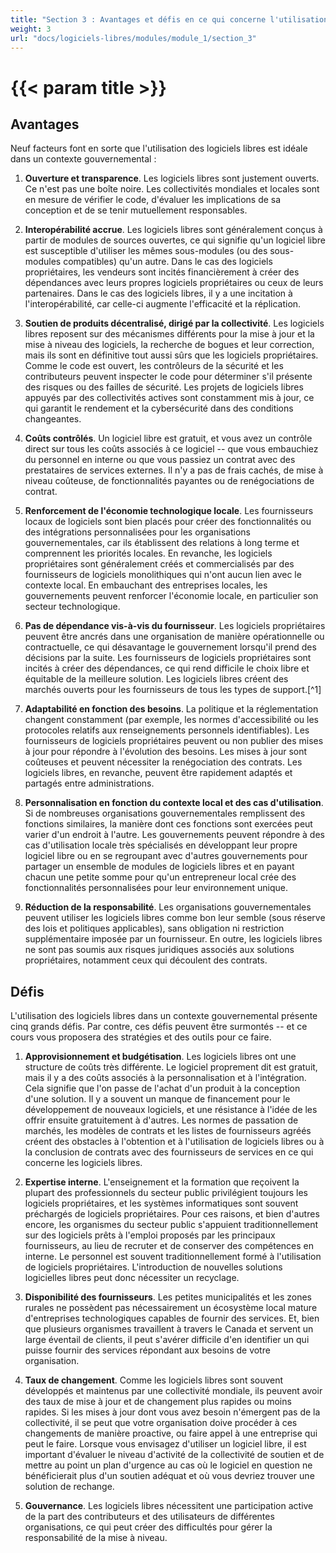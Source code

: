 ```yaml
---
title: "Section 3 : Avantages et défis en ce qui concerne l'utilisation de logiciels libres dans le secteur public"
weight: 3
url: "docs/logiciels-libres/modules/module_1/section_3"
---
```


# {{< param title >}}

## Avantages

Neuf facteurs font en sorte que l'utilisation des logiciels libres est idéale dans un contexte gouvernemental :

1. **Ouverture et transparence**. Les logiciels libres sont justement ouverts. Ce n'est pas une boîte noire. Les collectivités mondiales et locales sont en mesure de vérifier le code, d'évaluer les implications de sa conception et de se tenir mutuellement responsables.

2. **Interopérabilité accrue**. Les logiciels libres sont généralement conçus à partir de modules de sources ouvertes, ce qui signifie qu'un logiciel libre est susceptible d'utiliser les mêmes sous-modules (ou des sous-modules compatibles) qu'un autre. Dans le cas des logiciels propriétaires, les vendeurs sont incités financièrement à créer des dépendances avec leurs propres logiciels propriétaires ou ceux de leurs partenaires. Dans le cas des logiciels libres, il y a une incitation à l'interopérabilité, car celle-ci augmente l'efficacité et la réplication.

3. **Soutien de produits décentralisé, dirigé par la collectivité**. Les logiciels libres reposent sur des mécanismes différents pour la mise à jour et la mise à niveau des logiciels, la recherche de bogues et leur correction, mais ils sont en définitive tout aussi sûrs que les logiciels propriétaires. Comme le code est ouvert, les contrôleurs de la sécurité et les contributeurs peuvent inspecter le code pour déterminer s'il présente des risques ou des failles de sécurité. Les projets de logiciels libres appuyés par des collectivités actives sont constamment mis à jour, ce qui garantit le rendement et la cybersécurité dans des conditions changeantes.

4. **Coûts contrôlés**. Un logiciel libre est gratuit, et vous avez un contrôle direct sur tous les coûts associés à ce logiciel -- que vous embauchiez du personnel en interne ou que vous passiez un contrat avec des prestataires de services externes. Il n'y a pas de frais cachés, de mise à niveau coûteuse, de fonctionnalités payantes ou de renégociations de contrat.

5. **Renforcement de l'économie technologique locale**. Les fournisseurs locaux de logiciels sont bien placés pour créer des fonctionnalités ou des intégrations personnalisées pour les organisations gouvernementales, car ils établissent des relations à long terme et comprennent les priorités locales. En revanche, les logiciels propriétaires sont généralement créés et commercialisés par des fournisseurs de logiciels monolithiques qui n'ont aucun lien avec le contexte local. En embauchant des entreprises locales, les gouvernements peuvent renforcer l'économie locale, en particulier son secteur technologique.

6. **Pas de dépendance vis-à-vis du fournisseur**. Les logiciels propriétaires peuvent être ancrés dans une organisation de manière opérationnelle ou contractuelle, ce qui désavantage le gouvernement lorsqu'il prend des décisions par la suite. Les fournisseurs de logiciels propriétaires sont incités à créer des dépendances, ce qui rend difficile le choix libre et équitable de la meilleure solution. Les logiciels libres créent des marchés ouverts pour les fournisseurs de tous les types de support.[^1]

7. **Adaptabilité en fonction des besoins**. La politique et la réglementation changent constamment (par exemple, les normes d'accessibilité ou les protocoles relatifs aux renseignements personnels identifiables). Les fournisseurs de logiciels propriétaires peuvent ou non publier des mises à jour pour répondre à l'évolution des besoins. Les mises à jour sont coûteuses et peuvent nécessiter la renégociation des contrats. Les logiciels libres, en revanche, peuvent être rapidement adaptés et partagés entre administrations.

8. **Personnalisation en fonction du contexte local et des cas d'utilisation**. Si de nombreuses organisations gouvernementales remplissent des fonctions similaires, la manière dont ces fonctions sont exercées peut varier d'un endroit à l'autre. Les gouvernements peuvent répondre à des cas d'utilisation locale très spécialisés en développant leur propre logiciel libre ou en se regroupant avec d'autres gouvernements pour partager un ensemble de modules de logiciels libres et en payant chacun une petite somme pour qu'un entrepreneur local crée des fonctionnalités personnalisées pour leur environnement unique.

9. **Réduction de la responsabilité**. Les organisations gouvernementales peuvent utiliser les logiciels libres comme bon leur semble (sous réserve des lois et politiques applicables), sans obligation ni restriction supplémentaire imposée par un fournisseur. En outre, les logiciels libres ne sont pas soumis aux risques juridiques associés aux solutions propriétaires, notamment ceux qui découlent des contrats.

## Défis

L'utilisation des logiciels libres dans un contexte gouvernemental présente cinq grands défis. Par contre, ces défis peuvent être surmontés -- et ce cours vous proposera des stratégies et des outils pour ce faire.

1. **Approvisionnement et budgétisation**. Les logiciels libres ont une structure de coûts très différente. Le logiciel proprement dit est gratuit, mais il y a des coûts associés à la personnalisation et à l'intégration. Cela signifie que l'on passe de l'achat d'un produit à la conception d'une solution. Il y a souvent un manque de financement pour le développement de nouveaux logiciels, et une résistance à l'idée de les offrir ensuite gratuitement à d'autres. Les normes de passation de marchés, les modèles de contrats et les listes de fournisseurs agréés créent des obstacles à l'obtention et à l'utilisation de logiciels libres ou à la conclusion de contrats avec des fournisseurs de services en ce qui concerne les logiciels libres.

2. **Expertise interne**. L'enseignement et la formation que reçoivent la plupart des professionnels du secteur public privilégient toujours les logiciels propriétaires, et les systèmes informatiques sont souvent préchargés de logiciels propriétaires. Pour ces raisons, et bien d'autres encore, les organismes du secteur public s'appuient traditionnellement sur des logiciels prêts à l'emploi proposés par les principaux fournisseurs, au lieu de recruter et de conserver des compétences en interne. Le personnel est souvent traditionnellement formé à l'utilisation de logiciels propriétaires. L'introduction de nouvelles solutions logicielles libres peut donc nécessiter un recyclage.

3. **Disponibilité des fournisseurs**. Les petites municipalités et les zones rurales ne possèdent pas nécessairement un écosystème local mature d'entreprises technologiques capables de fournir des services. Et, bien que plusieurs organismes travaillent à travers le Canada et servent un large éventail de clients, il peut s'avérer difficile d'en identifier un qui puisse fournir des services répondant aux besoins de votre organisation.

4. **Taux de changement**. Comme les logiciels libres sont souvent développés et maintenus par une collectivité mondiale, ils peuvent avoir des taux de mise à jour et de changement plus rapides ou moins rapides. Si les mises à jour dont vous avez besoin n'émergent pas de la collectivité, il se peut que votre organisation doive procéder à ces changements de manière proactive, ou faire appel à une entreprise qui peut le faire. Lorsque vous envisagez d'utiliser un logiciel libre, il est important d'évaluer le niveau d'activité de la collectivité de soutien et de mettre au point un plan d'urgence au cas où le logiciel en question ne bénéficierait plus d'un soutien adéquat et où vous devriez trouver une solution de rechange.

5. **Gouvernance**. Les logiciels libres nécessitent une participation active de la part des contributeurs et des utilisateurs de différentes organisations, ce qui peut créer des difficultés pour gérer la responsabilité de la mise à niveau.
